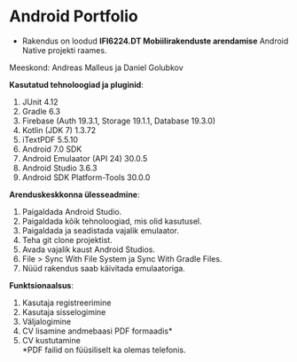 # Android Portfolio
* Rakendus on loodud <b>IFI6224.DT Mobiilirakenduste arendamise</b> Android Native projekti raames.

Meeskond: Andreas Malleus ja Daniel Golubkov<br>

<b>Kasutatud tehnoloogiad ja pluginid</b>:<br>
1. JUnit 4.12<br>
2. Gradle 6.3<br>
3. Firebase (Auth 19.3.1, Storage 19.1.1, Database 19.3.0) <br>
4. Kotlin (JDK 7) 1.3.72 <br>
5. iTextPDF 5.5.10 <br>
6. Android 7.0 SDK <br>
7. Android Emulaator (API 24) 30.0.5 <br>
8. Android Studio 3.6.3 <br>
9. Android SDK Platform-Tools 30.0.0 <br>

<b>Arenduskeskkonna ülesseadmine</b>: <br>
1. Paigaldada Android Studio. <br>
2. Paigaldada kõik tehnoloogiad, mis olid kasutusel. <br>
3. Paigaldada ja seadistada vajalik emulaator. <br>
4. Teha git clone projektist. <br>
5. Avada vajalik kaust Android Studios. <br>
6. File > Sync With File System ja Sync With Gradle Files. <br>
7. Nüüd rakendus saab käivitada emulaatoriga. <br>

<b>Funktsionaalsus</b>: <br>
1. Kasutaja registreerimine <br>
2. Kasutaja sisselogimine <br>
3. Väljalogimine <br>
4. CV lisamine andmebaasi PDF formaadis* <br>
5. CV kustutamine <br>
*PDF failid on füüsiliselt ka olemas telefonis. <br>
